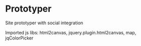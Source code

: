 # Prototyper
Site prototyper with social integration

Imported js libs: html2canvas, jquery.plugin.html2canvas, map, jqColorPicker


